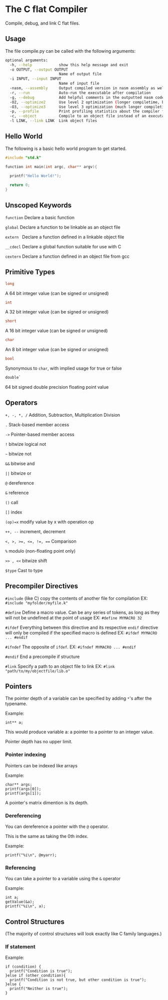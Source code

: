 # The C flat Compiler

Compile, debug, and link C flat files.

## Usage

The file compile.py can be called with the following arguments:

```bash
optional arguments:
  -h, --help            show this help message and exit
  -o OUTPUT, --output OUTPUT
                        Name of output file
  -i INPUT, --input INPUT
                        Name of input file
  -nasm, --assembly     Output compiled version in nasm assembly as well as the executable
  -r, --run             Auto-run the executable after compilation
  -g, --debug           Add helpful comments in the outputted nasm code if [-nasm] option used
  -O2, --optimize2      Use level 2 optimization (longer compiletime, but somewhat faster output)
  -O3, --optimize3      Use level 3 optimization (much longer compiletime, but faster output)
  -p, --profile         Print profiling statistics about the compiler for debugging/optimization
  -c, --object          Compile to an object file instead of an executable
  -l LINK, --link LINK  Link object files
```

## Hello World

The following is a basic hello world program to get started.

```C
#include "std.k"

function int main(int argc, char** argv){
  
  printf("Hello World!");

  return 0;
}

```


## Unscoped Keywords

```function``` Declare a basic function 


```global``` Declare a function to be linkable as an object file


```extern ``` Declare a function defined in a linkable object file


```__cdecl``` Declare a global function suitable for use with C


```cextern``` Declare a function defined in an object file from gcc


## Primitive Types

```C
long
```
A 64 bit integer value (can be signed or unsigned)

```C
int
```
A 32 bit integer value (can be signed or unsigned)

```C
short
```
A 16 bit integer value (can be signed or unsigned)

```C
char
``` 
An 8 bit integer value (can be signed or unsigned)

```C
bool
```
Synonymous to ```char```, with implied usage for true or false

```C
double`
```
64 bit signed double precision floating point value


## Operators

```+, -, *, /``` Addition, Subtraction, Multiplication Division

```.``` Stack-based member access

```->``` Pointer-based member access

```!``` bitwize logical not

```~``` bitwize not

```&&``` bitwise and

```||``` bitwize or

```@``` dereference

```&``` reference

```()``` call

```[]``` index

```(op)=x``` modify value by x with operation op

```++, --``` increment, decrement

``` <, >, >=, <=, !=, == ``` Comparison

```%``` modulo (non-floating point only)

```>> , <<``` bitwize shift

```$type``` Cast to type


## Precompiler Directives

```#include``` (like C) copy the contents of another file for compilation
EX: ```#include "myfolder/myfile.k"```

```#define``` Define a macro value. Can be any series of tokens, as long as they will not be undefined at the point of usage
EX: ```#define MYMACRO 32```

```#ifdef``` Everything between this directive and its respective ```endif``` directive will only be compiled if the specified macro is defined
EX: ```#ifdef MYMACRO
...
#endif```

```#ifndef``` The opposite of ```ifdef```.
EX: ```#ifndef MYMACRO
...
#endif```

```#endif``` End a precompile if structure

```#link``` Specify a path to an object file to link
EX: ```#link "path/to/my/objectfile/lib.o"```

## Pointers

The pointer depth of a variable can be specified by adding ```*```'s after the typename.

Example:

```int** a;```

This would produce variable a: a pointer to a pointer to an integer value.

Pointer depth has no upper limit.

### Pointer indexing

Pointers can be indexed like arrays

Example:

```
char** args;
printf(args[0]);
printf(args[1]);
```

A pointer's matrix dimention is its depth.


### Dereferencing

You can dereference a pointer with the ```@``` operator.

This is the same as taking the 0th index.

Example:

```printf("%i\n", @myarr);```


### Referencing

You can take a pointer to a variable using the ```&``` operator

Example:

```
int a;
getValue(&a);
printf("%i\n", a);
```

## Control Structures

(The majority of control structures will look exactly like C family languages.)

### If statement

Example:

```
if (condition) {
  printf("Condition is true");
}else if (other_condition){
  printf("Condition is not true, but other condition is true");
}else {
  printf("Neither is true");
}
```



